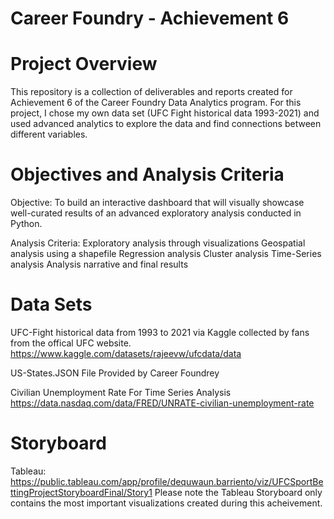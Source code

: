 # Career Foundry - Achievement 6

# Project Overview 
This repository is a collection of deliverables and reports created for Achievement 6 of the Career Foundry Data Analytics program. For this project, I chose my own data set (UFC Fight historical data 1993-2021) and used advanced analytics to explore the data and find connections between different variables.

# Objectives and Analysis Criteria
Objective: To build an interactive dashboard that will visually showcase well-curated results of an advanced exploratory analysis conducted in Python.

Analysis Criteria:
    Exploratory analysis through visualizations
    Geospatial analysis using a shapefile
    Regression analysis
    Cluster analysis
    Time-Series analysis
    Analysis narrative and final results

    
# Data Sets

  UFC-Fight historical data from 1993 to 2021 via Kaggle collected by fans from the offical UFC website. https://www.kaggle.com/datasets/rajeevw/ufcdata/data
  
  US-States.JSON File Provided by Career Foundrey
  
  Civilian Unemployment Rate For Time Series Analysis  https://data.nasdaq.com/data/FRED/UNRATE-civilian-unemployment-rate

# Storyboard
  Tableau: https://public.tableau.com/app/profile/dequwaun.barriento/viz/UFCSportBettingProjectStoryboardFinal/Story1
  Please note the Tableau Storyboard only contains the most important visualizations created during this acheivement. 
